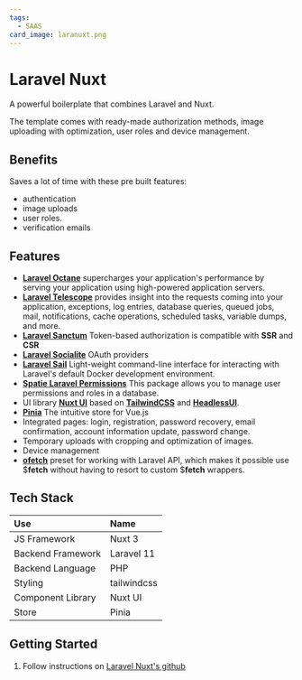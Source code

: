 ```yaml
---
tags:
  - SAAS
card_image: laranuxt.png
---
```


# Laravel Nuxt

A powerful boilerplate that combines Laravel and Nuxt.

The template comes with ready-made authorization methods, image uploading with optimization, user roles and device management.

## Benefits
Saves a lot of time with these pre built features:
+ authentication
+ image uploads
+ user roles.
+ verification emails

## Features
 - [**Laravel Octane**](https://laravel.com/docs/11.x/octane) supercharges your application's performance by serving your application using high-powered application servers.
 - [**Laravel Telescope**](https://laravel.com/docs/11.x/telescope) provides insight into the requests coming into your application, exceptions, log entries, database queries, queued jobs, mail, notifications, cache operations, scheduled tasks, variable dumps, and more.
 - [**Laravel Sanctum**](https://laravel.com/docs/11.x/sanctum) Token-based authorization is compatible with **SSR** and **CSR**
 - [**Laravel Socialite**](https://laravel.com/docs/11.x/socialite) OAuth providers
 - [**Laravel Sail**](https://laravel.com/docs/11.x/sail) Light-weight command-line interface for interacting with Laravel's default Docker development environment.
 - [**Spatie Laravel Permissions**](https://spatie.be/docs/laravel-permission/v6/introduction) This package allows you to manage user permissions and roles in a database.
 - UI library [**Nuxt UI**](https://ui.nuxt.com/) based on [**TailwindCSS**](https://tailwindui.com/) and [**HeadlessUI**](https://headlessui.com/).
 - [**Pinia**](https://pinia.vuejs.org/ssr/nuxt.html) The intuitive store for Vue.js
 - Integrated pages: login, registration, password recovery, email confirmation, account information update, password change.
 - Temporary uploads with cropping and optimization of images.
 - Device management
 - [**ofetch**](https://github.com/unjs/ofetch) preset for working with Laravel API, which makes it possible
use $**fetch** without having to resort to custom $**fetch** wrappers.


## Tech Stack

| Use | Name |
|:--- |:---- |
| JS Framework | Nuxt 3 |
| Backend Framework | Laravel 11 |
| Backend Language | PHP |
| Styling | tailwindcss |
| Component Library | Nuxt UI |
| Store | Pinia |

## Getting Started

1. Follow instructions on [Laravel Nuxt's github](https://github.com/k2so-dev/laravel-nuxt)